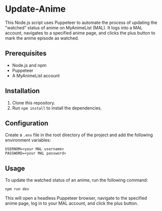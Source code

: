 # Update-Anime

This Node.js script uses Puppeteer to automate the process of updating the "watched" status of anime on MyAnimeList (MAL). It logs into a MAL account, navigates to a specified anime page, and clicks the plus button to mark the anime episode as watched.

## Prerequisites

- Node.js and npm
- Puppeteer
- A MyAnimeList account

## Installation

1. Clone this repository.
2. Run `npm install` to install the dependencies.

## Configuration

Create a `.env` file in the root directory of the project and add the following environment variables:

```
USERNOM=<your MAL username>
PASSWORD=<your MAL password>
```

## Usage

To update the watched status of an anime, run the following command:

```
npm run dev
```


This will open a headless Puppeteer browser, navigate to the specified anime page, log in to your MAL account, and click the plus button.
